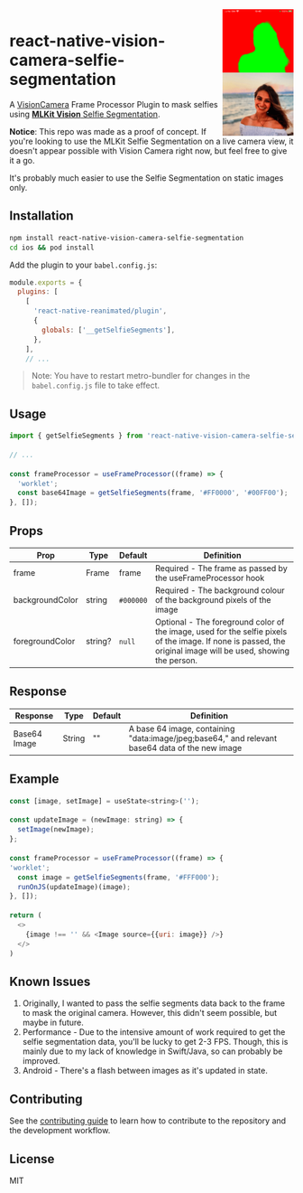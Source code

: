 <div align="right">
<img align="right" width="25%" src="./docs/example.png">
</div>

# react-native-vision-camera-selfie-segmentation

A [VisionCamera](https://github.com/mrousavy/react-native-vision-camera) Frame Processor Plugin to mask selfies
using [**MLKit Vision** Selfie Segmentation](https://developers.google.com/ml-kit/vision/selfie-segmentation).

**Notice**: This repo was made as a proof of concept. If you're looking to use the MLKit Selfie Segmentation on a live camera view,
it doesn't appear possible with Vision Camera right now, but feel free to give it a go.

It's probably much easier to use the Selfie Segmentation on static images only.

## Installation

```sh
npm install react-native-vision-camera-selfie-segmentation
cd ios && pod install
```

Add the plugin to your `babel.config.js`:

```js
module.exports = {
  plugins: [
    [
      'react-native-reanimated/plugin',
      {
        globals: ['__getSelfieSegments'],
      },
    ],
    // ...
```

> Note: You have to restart metro-bundler for changes in the `babel.config.js` file to take effect.

## Usage

```js
import { getSelfieSegments } from 'react-native-vision-camera-selfie-segmentation';

// ...

const frameProcessor = useFrameProcessor((frame) => {
  'worklet';
  const base64Image = getSelfieSegments(frame, '#FF0000', '#00FF00');
}, []);
```

## Props

| Prop            | Type    | Default | Definition                                                                                                                                                     |
|-----------------|---------|--------|----------------------------------------------------------------------------------------------------------------------------------------------------------------|
| frame           | Frame   | frame  | Required - The frame as passed by the useFrameProcessor hook                                                                                                   |
| backgroundColor | string  | `#000000` | Required - The background colour of the background pixels of the image                                                                                         |
| foregroundColor | string? | `null` | Optional - The foreground color of the image, used for the selfie pixels of the image. If none is passed, the original image will be used, showing the person. |

## Response

| Response     | Type   | Default | Definition                                                                                      |
|--------------|--------|-------|-------------------------------------------------------------------------------------------------|
| Base64 Image | String | ""  | A base 64 image, containing "data:image/jpeg;base64," and relevant base64 data of the new image |

## Example

```js
const [image, setImage] = useState<string>('');

const updateImage = (newImage: string) => {
  setImage(newImage);
};

const frameProcessor = useFrameProcessor((frame) => {
'worklet';
  const image = getSelfieSegments(frame, '#FFF000');
  runOnJS(updateImage)(image);
}, []);

return (
  <>
    {image !== '' && <Image source={{uri: image}} />}
  </>
)
```
## Known Issues

1. Originally, I wanted to pass the selfie segments data back to the frame to mask the original camera. However, this didn't seem possible, but maybe in future.
2. Performance - Due to the intensive amount of work required to get the selfie segmentation data, you'll be lucky to get 2-3 FPS. Though, this is mainly due to my lack of knowledge in Swift/Java, so can probably be improved.
3. Android - There's a flash between images as it's updated in state.

## Contributing

See the [contributing guide](CONTRIBUTING.md) to learn how to contribute to the repository and the development workflow.

## License

MIT
